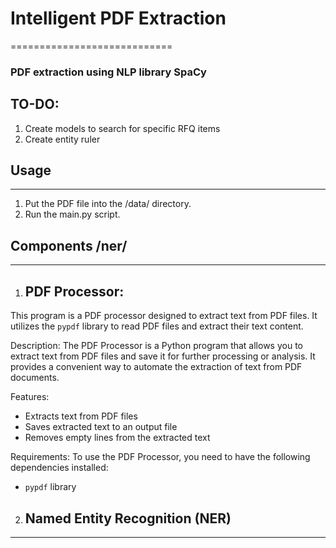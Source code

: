 # Intelligent PDF Extraction
============================

### PDF extraction using NLP library SpaCy

## TO-DO:
1. Create models to search for specific RFQ items
2. Create entity ruler

## Usage
-----
1. Put the PDF file into the /data/ directory.
2. Run the main.py script.

## Components /ner/
----------
1. ## PDF Processor:

This program is a PDF processor designed to extract text from PDF files. It utilizes the `pypdf` library to read PDF files and extract their text content.

Description:
The PDF Processor is a Python program that allows you to extract text from PDF files and save it for further processing or analysis. It provides a convenient way to automate the extraction of text from PDF documents.

Features:
- Extracts text from PDF files
- Saves extracted text to an output file
- Removes empty lines from the extracted text

Requirements:
To use the PDF Processor, you need to have the following dependencies installed:
- `pypdf` library

2. ## Named Entity Recognition (NER)
---

